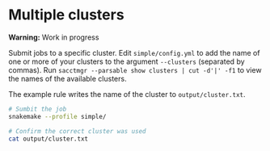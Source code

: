 # Multiple clusters

**Warning:** Work in progress

Submit jobs to a specific cluster. Edit `simple/config.yml` to add the name of
one or more of your clusters to the argument `--clusters` (separated by commas).
Run `sacctmgr --parsable show clusters | cut -d'|' -f1` to view the names of the
available clusters.

The example rule writes the name of the cluster to `output/cluster.txt`.

```sh
# Sumbit the job
snakemake --profile simple/

# Confirm the correct cluster was used
cat output/cluster.txt
```

